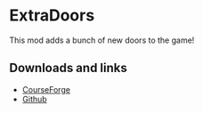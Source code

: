 # ExtraDoors
This mod adds a bunch of new doors to the game!

## Downloads and links
- [CourseForge](https://www.curseforge.com/minecraft/mc-mods/extradoors)
- [Github](https://github.com/ExtraCrafTX/ExtraDoors)